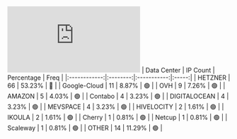 ![Diagramm](https://github.com/obajay/StateSync-snapshots/blob/main/Projects/Umee/1/README.md)
| Data Center | IP Count | Percentage | Freq |
|:------------:|:--------:|:-----------:|:-----:|
| HETZNER | 66 | 53.23% | 🔴 |
| Google-Cloud | 11 | 8.87% | 🟢 |
| OVH | 9 | 7.26% | 🟢 |
| AMAZON | 5 | 4.03% | 🟢 |
| Contabo | 4 | 3.23% | 🟢 |
| DIGITALOCEAN | 4 | 3.23% | 🟢 |
| MEVSPACE | 4 | 3.23% | 🟢 |
| HIVELOCITY | 2 | 1.61% | 🟢 |
| IKOULA | 2 | 1.61% | 🟢 |
| Cherry | 1 | 0.81% | 🟢 |
| Netcup | 1 | 0.81% | 🟢 |
| Scaleway | 1 | 0.81% | 🟢 |
| OTHER | 14 | 11.29% | 🟢 |